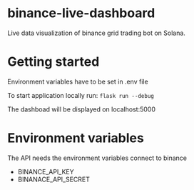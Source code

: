 # binance-live-dashboard
Live data visualization of binance grid trading bot on Solana.

# Getting started
Environment variables have to be set in .env file

To start application locally run:
`flask run --debug`

The dashboad will be displayed on localhost:5000


# Environment variables
The API needs the environment variables connect to binance
- BINANCE_API_KEY
- BINANACE_API_SECRET
